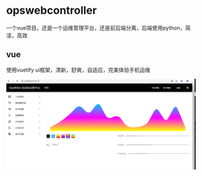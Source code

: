 # opswebcontroller
一个vue项目，还是一个运维管理平台，还是前后端分离，后端使用python，简洁，高效

## vue
使用vuetify ui框架，清新，舒爽，自适应，完美体验手机运维

![avatar](jiemian.png)
